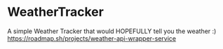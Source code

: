 # WeatherTracker
A simple Weather Tracker that would HOPEFULLY tell you the weather :)
https://roadmap.sh/projects/weather-api-wrapper-service
